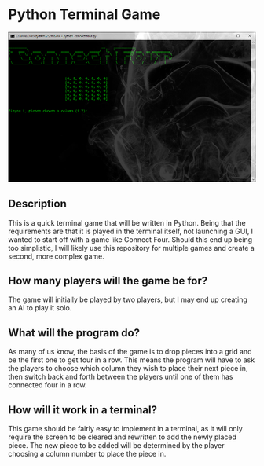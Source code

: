 # Python Terminal Game

![Screenshot](/screenshot-connect-four.png "Python Terminal Connect Four")

## Description
This is a quick terminal game that will be written in Python. Being that the requirements are that it is played in the terminal itself, not launching a GUI, I wanted to start off with a game like Connect Four. Should this end up being too simplistic, I will likely use this repository for multiple games and create a second, more complex game.

## How many players will the game be for?
The game will initially be played by two players, but I may end up creating an AI to play it solo.

## What will the program do?
As many of us know, the basis of the game is to drop pieces into a grid and be the first one to get four in a row. This means the program will have to ask the players to choose which column they wish to place their next piece in, then switch back and forth between the players until one of them has connected four in a row.

## How will it work in a terminal?
This game should be fairly easy to implement in a terminal, as it will only require the screen to be cleared and rewritten to add the newly placed piece. The new piece to be added will be determined by the player choosing a column number to place the piece in.
